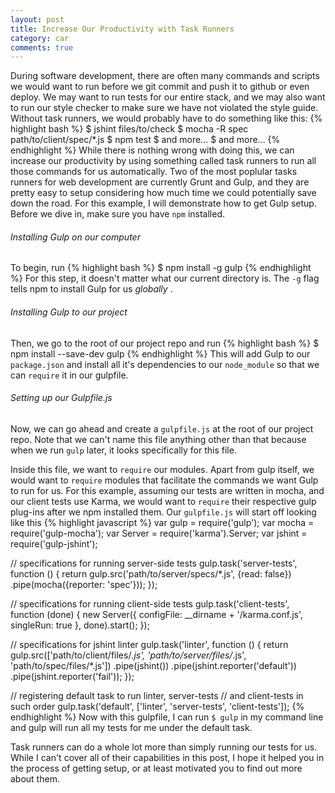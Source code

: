 ```yaml
---
layout: post
title: Increase Our Productivity with Task Runners
category: car
comments: true
---
```

During software development, there are often many commands and scripts we would want to run before we git commit and push it to github or even deploy. We may want to run tests for our entire stack, and we may also want to run our style checker to make sure we have not violated the style guide. Without task runners, we would probably have to do something like this:
{% highlight bash %}
$ jshint files/to/check
$ mocha -R spec path/to/client/spec/*.js
$ npm test
$ and more...
$ and more...
{% endhighlight %}
While there is nothing wrong with doing this, we can increase our productivity by using something called task runners to run all those commands for us automatically. Two of the most poplular tasks runners for web development are currently Grunt and Gulp, and they are pretty easy to setup considering how much time we could potentially save down the road. For this example, I will demonstrate how to get Gulp setup. Before we dive in, make sure you have `npm` installed.

###### Installing Gulp on our computer
To begin, run
{% highlight bash %}
$ npm install -g gulp
{% endhighlight %}
For this step, it doesn't matter what our current directory is. The `-g` flag tells npm to install Gulp for us *globally* .

###### Installing Gulp to our project
Then, we go to the root of our project repo and run 
{% highlight bash %}
$ npm install --save-dev gulp
{% endhighlight %}
This will add Gulp to our `package.json` and install all it's dependencies to our `node_module` so that we can `require` it in our gulpfile. 

###### Setting up our Gulpfile.js
Now, we can go ahead and create a `gulpfile.js` at the root of our project repo. Note that we can't name this file anything other than that because when we run `gulp` later, it looks specifically for this file. 

Inside this file, we want to `require` our modules. Apart from gulp itself, we would want to `require` modules that facilitate the commands we want Gulp to run for us. For this example, assuming our tests are written in mocha, and our client tests use Karma, we would want to `require` their respective gulp plug-ins after we npm installed them. Our `gulpfile.js` will start off looking like this
{% highlight javascript %}
var gulp = require('gulp');
var mocha = require('gulp-mocha');
var Server = require('karma').Server;
var jshint = require('gulp-jshint');

// specifications for running server-side tests
gulp.task('server-tests', function () {
  return gulp.src('path/to/server/specs/*.js', {read: false})
    .pipe(mocha({reporter: 'spec'}));
});

// specifications for running client-side tests
gulp.task('client-tests', function (done) {
  new Server({
    configFile: __dirname + '/karma.conf.js',
    singleRun: true
  }, done).start();
});

// specifications for jshint linter
gulp.task('linter', function () {
  return gulp.src(['path/to/client/files/*.js', 'path/to/server/files/*.js', 'path/to/spec/files/*.js'])
    .pipe(jshint())
    .pipe(jshint.reporter('default'))
    .pipe(jshint.reporter('fail'));
});

// registering default task to run linter, server-tests 
// and client-tests in such order
gulp.task('default', ['linter', 'server-tests', 'client-tests']);
{% endhighlight %}
Now with this gulpfile, I can run `$ gulp` in my command line and gulp will run all my tests for me under the default task.

Task runners can do a whole lot more than simply running our tests for us. While I can't cover all of their capabilities in this post, I hope it helped you in the process of getting setup, or at least motivated you to find out more about them.
